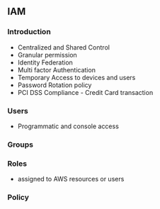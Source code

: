 

## IAM

### Introduction

 - Centralized and Shared Control
 - Granular permission
 - Identity Federation
 - Multi factor Authentication
 - Temporary Access to devices and users
 - Password Rotation policy
 - PCI DSS Compliance - Credit Card transaction
 
### Users
 - Programmatic and console access

### Groups

### Roles
 - assigned to AWS resources or users
 
### Policy

 

<!--stackedit_data:
eyJoaXN0b3J5IjpbNjI4NDc2NzAyLDExNzI4OTk2NDVdfQ==
-->
